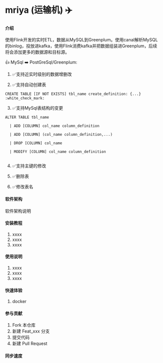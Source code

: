 # mriya (运输机) :airplane: 

#### 介绍
使用Flink开发的实时ETL，数据从MySQL到Greenplum。使用canal解析MySQL的binlog，投放进kafka，使用Flink消费kafka并把数据组装进Greenplum，后续将会添加更多的数据源和目标源。


 :thumbsup: MySql :arrow_right: PostGreSql/Greenplum:

1. :white_check_mark:支持近实时级别的数据增删改

2. :white_check_mark:支持自动创建表

```
CREATE TABLE [IF NOT EXISTS] tbl_name create_definition: {...} :white_check_mark:
```

3. :white_check_mark:支持MySql表结构的变更

```
ALTER TABLE tbl_name

  | ADD [COLUMN] col_name column_definition
  
  | ADD [COLUMN] (col_name column_definition,...) 
  
  | DROP [COLUMN] col_name 
  
  | MODIFY [COLUMN] col_name column_definition
  
```

4. :white_check_mark:支持主键的修改

5. :white_check_mark:删除表

6. :white_check_mark:修改表名


#### 软件架构
软件架构说明


#### 安装教程

1.  xxxx
2.  xxxx
3.  xxxx

#### 使用说明

1.  xxxx
2.  xxxx
3.  xxxx

#### 快速体验
1. docker

#### 参与贡献

1.  Fork 本仓库
2.  新建 Feat_xxx 分支
3.  提交代码
4.  新建 Pull Request

#### 同步速度

